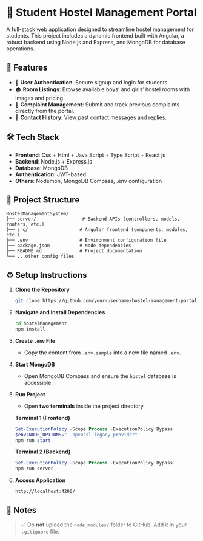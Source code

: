 # 🏨 Student Hostel Management Portal

A full-stack web application designed to streamline hostel management for students. This project includes a dynamic frontend built with Angular, a robust backend using Node.js and Express, and MongoDB for database operations.

## 🚀 Features

* 🔐 **User Authentication**: Secure signup and login for students.
* 🏠 **Room Listings**: Browse available boys’ and girls’ hostel rooms with images and pricing.
* 📝 **Complaint Management**: Submit and track previous complaints directly from the portal.
* 💬 **Contact History**: View past contact messages and replies.

## 🛠️ Tech Stack

* **Frontend**: Css + Html + Java Script + Type Script + React js
* **Backend**: Node.js + Express.js
* **Database**: MongoDB
* **Authentication**: JWT-based
* **Others**: Nodemon, MongoDB Compass, .env configuration

## 📂 Project Structure

```
HostelManagementSystem/
├── server/                 # Backend APIs (controllers, models, routers, etc.)
├── src/                   # Angular frontend (components, modules, etc.)
├── .env                   # Environment configuration file
├── package.json           # Node dependencies
├── README.md              # Project documentation
└── ...other config files
```

## ⚙️ Setup Instructions

1. **Clone the Repository**

   ```bash
   git clone https://github.com/your-username/hostel-management-portal.git
   ```

2. **Navigate and Install Dependencies**

   ```bash
   cd hostelManagement
   npm install
   ```

3. **Create ****`.env`**** File**

   * Copy the content from `.env.sample` into a new file named `.env`.

4. **Start MongoDB**

   * Open MongoDB Compass and ensure the `hostel` database is accessible.

5. **Run Project**

   * Open **two terminals** inside the project directory.

   **Terminal 1 (Frontend)**

   ```powershell
   Set-ExecutionPolicy -Scope Process -ExecutionPolicy Bypass
   $env:NODE_OPTIONS="--openssl-legacy-provider"
   npm run start
   ```

   **Terminal 2 (Backend)**

   ```powershell
   Set-ExecutionPolicy -Scope Process -ExecutionPolicy Bypass
   npm run server
   ```

6. **Access Application**

   ```
   http://localhost:4200/
   ```

## 📌 Notes

> ✅ Do **not** upload the `node_modules/` folder to GitHub. Add it in your `.gitignore` file.

